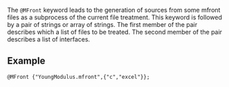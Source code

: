 The `@MFront` keyword leads to the generation of sources from some
mfront files as a subprocess of the current file treatment. This
keyword is followed by a pair of strings or array of strings. The
first member of the pair describes which a list of files to be
treated. The second member of the pair describes a list of interfaces.

## Example

~~~~{.cpp}
@MFront {"YoungModulus.mfront",{"c","excel"}};
~~~~~~~~~~~~~~~~~~~~~~~~~~~~~~


